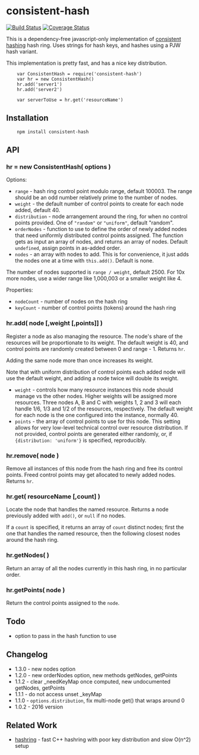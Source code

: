 consistent-hash
===============
[![Build Status](https://github.com/andrasq/consistent-hash-js/actions/workflows/nodejs.yml/badge.svg)](https://github.com/andrasq/consistent-hash-js/actions/workflows/nodejs.yml)
[![Coverage Status](https://coveralls.io/repos/github/andrasq/consistent-hash-js/badge.svg?branch=master)](https://coveralls.io/github/andrasq/consistent-hash-js?branch=master)

This is a dependency-free javascript-only implementation of
[consistent hashing](https://en.wikipedia.org/wiki/Consistent_hashing) hash
ring.  Uses strings for hash keys, and hashes using a PJW hash variant.

This implementation is pretty fast, and has a nice key distribution.

        var ConsistentHash = require('consistent-hash')
        var hr = new ConsistentHash()
        hr.add('server1')
        hr.add('server2')

        var serverToUse = hr.get('resourceName')


Installation
------------

        npm install consistent-hash


API
---

### hr = new ConsistentHash( options )

Options:

- `range` - hash ring control point modulo range, default 100003.  The range should be an
  odd number relatively prime to the number of nodes.
- `weight` - the default number of control points to create for each node added, default 40.
- `distribution` - node arrangement around the ring, for when no control points provided.
  One of `"random"` or `"uniform"`, default "random". 
- `orderNodes` - function to use to define the order of newly added nodes that need
  uniformly distributed control points assigned.  The function gets as input an array of nodes,
  and returns an array of nodes.  Default `undefined`, assign points in as-added order.
- `nodes` - an array with nodes to add.  This is for convenience, it just adds the nodes
  one at a time with `this.add()`.  Default is none.

The number of nodes supported is `range / weight`, default 2500.  For
10x more nodes, use a wider range like 1,000,003 or a smaller weight like 4.

Properties:

- `nodeCount` - number of nodes on the hash ring
- `keyCount` - number of control points (tokens) around the hash ring

### hr.add( node [,weight [,points]] )

Register a node as also managing the resource.  The node's share of the
resources will be proportionate to its weight.  The default weight is 40,
and control points are randomly created between 0 and range - 1.  Returns `hr`.

Adding the same node more than once increases its weight.

Note that with uniform distribution of control points each added node will use the default weight,
and adding a node twice will double its weight.

- `weight` - controls how many resource instances this node should manage vs the other nodes.
  Higher weights will be assigned more resources.  Three nodes A, B and C with
  weights 1, 2 and 3 will each handle 1/6, 1/3 and 1/2 of the resources, respectively.
  The default weight for each node is the one configured into the instance, normally 40.
- `points` - the array of control points to use for this node.  This setting allows for very
  low-level technical control over resource distribution.  If not provided, control points are
  generated either randomly, or, if `{distribution: 'uniform'}` is specified, reproducibly.

### hr.remove( node )

Remove all instances of this node from the hash ring and free its control
points.  Freed control points may get allocated to newly added nodes.
Returns `hr`.

### hr.get( resourceName [,count] )

Locate the node that handles the named resource.  Returns a node previously
added with `add()`, or `null` if no nodes.

If a `count` is specified, it returns an array of `count` distinct nodes;
first the one that handles the named resource, then the following closest
nodes around the hash ring.

### hr.getNodes( )

Return an array of all the nodes currently in this hash ring, in no particular order.

### hr.getPoints( node )

Return the control points assigned to the `node`.


Todo
----

- option to pass in the hash function to use


Changelog
---------

- 1.3.0 - new nodes option
- 1.2.0 - new orderNodes option, new methods getNodes, getPoints
- 1.1.2 - clear _needKeyMap once computed, new undocumented getNodes, getPoints
- 1.1.1 - do not access unset _keyMap
- 1.1.0 - `options.distribution`, fix multi-node get() that wraps around 0
- 1.0.2 - 2016 version


Related Work
------------

- [hashring](https://npmjs.org/package/hashring) - fast C++ hashring with poor key distribution and slow O(n^2) setup

